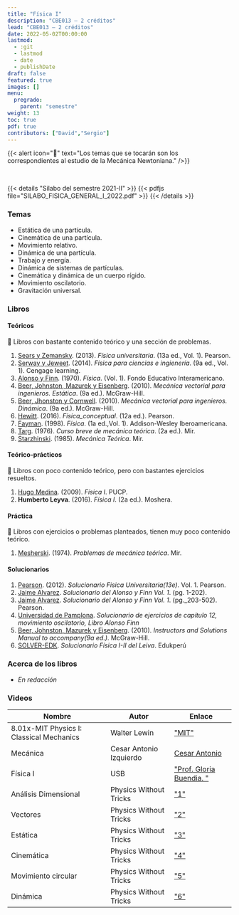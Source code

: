 ```yaml
---
title: "Física I"
description: "CBE013 — 2 créditos"
lead: "CBE013 — 2 créditos"
date: 2022-05-02T00:00:00
lastmod:
  - :git
  - lastmod
  - date
  - publishDate
draft: false
featured: true
images: []
menu:
  pregrado:
    parent: "semestre"
weight: 13
toc: true
pdf: true
contributors: ["David","Sergio"]
---
```


{{< alert icon="📌" text="Los temas que se tocarán son los correspondientes al estudio de la Mecánica Newtoniana." />}}

<br>

{{< details "Sílabo del semestre 2021-II" >}}
{{< pdfjs file="SILABO_FISICA_GENERAL_I_2022.pdf" >}}
{{< /details >}}

### Temas

- Estática de una partícula.
- Cinemática de una partícula.
- Movimiento relativo.
- Dinámica de una partícula.
- Trabajo y energía.
- Dinámica de sistemas de partículas.
- Cinemática y dinámica de un cuerpo rígido.
- Movimiento oscilatorio.
- Gravitación universal.

### Libros

#### Teóricos

🔸 Libros con bastante contenido teórico y una sección de problemas.

1. [Sears y Zemansky](https://drive.google.com/file/d/1JEhFy-xIF3U1chhclBM0dmnONwiHJY9q/view?usp=sharing). (2013). *Física universitaria*. (13a ed., Vol. 1). Pearson.
2. [Serway y Jeweet](https://drive.google.com/file/d/1kRXGXKdSE_8mrBfGFazXGblwVQgY6KuR/view?usp=sharing). (2014). *Física para ciencias e ingienería*. (9a ed., Vol. 1). Cengage learning.
3. [Alonso y Finn](https://drive.google.com/file/d/1ZX393SP2QQZWjvls7Bq0okk17ETNYqR_/view?usp=sharing). (1970). *Física*. (Vol. 1). Fondo Educativo Interamericano.
4. [Beer, Johnston, Mazurek y Eisenberg](https://drive.google.com/file/d/1c0WeL6fD4ISaQzLmZ_RKQmNIPM8zJJ2-/view?usp=sharing). (2010). *Mecánica vectorial para ingenieros. Estática*. (9a ed.). McGraw-Hill.
5. [Beer, Jhonston y Cornwell](https://drive.google.com/file/d/1YlWOlKR3Fj_7h6Q34Jyv2qm_OwCGNjzD/view?usp=sharing). (2010). *Mecánica vectorial para ingenieros. Dinámica*. (9a ed.). McGraw-Hill.
6. [Hewitt](https://drive.google.com/file/d/1ukRMKXK7_zGL4SvI4ESA3o1YHWbcGBqq/view?usp=sharing). (2016). *Física_conceptual*. (12a ed.). Pearson.
7. [Fayman](https://drive.google.com/file/d/12gFMMPcbVMV8am6Q-5kEUyGpIy-IeGCv/view?usp=sharing). (1998). *Física*. (1a ed.,Vol. 1). Addison-Wesley Iberoamericana.
8. [Targ](https://drive.google.com/file/d/1n10yw7WStpmGve3wex2Q4QW5ivA7HIJf/view?usp=sharing). (1976). *Curso breve de mecánica teórica*. (2a ed.). Mir.
9. [Starzhinski](https://drive.google.com/file/d/1ouvHaGp0dMuaZZqMXqzQXN94R7tCePBk/view?usp=sharing). (1985). *Mecánica Teórica*. Mir.

#### Teórico-prácticos

🔸 Libros con poco contenido teórico, pero con bastantes ejercicios resueltos.

1. [Hugo Medina](https://drive.google.com/file/d/1gQzL-z6YMftta-CWSCKwxO9VncHe39tH/view?usp=sharing). (2009). *Física I*. PUCP.
2. **Humberto Leyva**. (2016). *Física I*. (2a ed.). Moshera.

#### Práctica

🔸 Libros con ejercicios o problemas planteados, tienen muy poco contenido teórico.

1. [Mesherski](https://drive.google.com/file/d/1iRjjOL-ZCwweA3UmlfW8K2dR7Ke3VQlN/view?usp=sharing). (1974). *Problemas de mecánica teórica*. Mir.

#### Solucionarios

1. [Pearson](https://drive.google.com/file/d/1_UpvQgQ_yh5nkg1XeJm6ctogEoSW_i2_/view?usp=sharing). (2012). *Solucionario Fisica Universitaria(13e)*. Vol. 1. Pearson.
2. [Jaime Alvarez](https://drive.google.com/file/d/1K__9UbHiV-zK_9W0OFXNodqmPeBUPrSS/view?usp=sharing). *Solucionario del Alonso y Finn Vol. 1*. (pg. 1-202).
3. [Jaime Alvarez](https://drive.google.com/file/d/13OMQL4dTcSSHvmW9rn0o4XNA1SV9cZHE/view?usp=sharing). *Solucionario del Alonso y Finn Vol. 1*. (pg._203-502). Pearson.
4. [Universidad de Pamplona](https://drive.google.com/file/d/1vkNnUUv-CPlMVxZ89LUeNsitNztRMoSr/view?usp=sharing). *Solucionario de ejercicios de capítulo 12, movimiento oscilatorio, Libro Alonso Finn*
5. [Beer, Johnston, Mazurek y Eisenberg](https://drive.google.com/file/d/1xWCrk9weiesvlw0liBn5VZa1QVrjaZGt/view?usp=sharing). (2010). *Instructors and Solutions Manual to accompany(9a ed.)*. McGraw-Hill.
6. [SOLVER-EDK](https://drive.google.com/file/d/1yJsduv6yFb5iwXis-MBNB14J7FlCG9Zz/view?usp=sharing). *Solucionario Física I-II del Leiva*. Edukperú

### Acerca de los libros

- _En redacción_

### Videos

|Nombre|Autor|Enlace|
|------|-----|------|
|8.01x-MIT Physics I: Classical Mechanics|Walter Lewin|["MIT"](https://www.youtube.com/playlist?list=PLw3pvR_YJeRcMaubDZvkjayqDJT4Tx47A)|
|Mecánica|Cesar Antonio Izquierdo|[Cesar Antonio](https://drive.google.com/drive/folders/18B3PYI72WK3w5yEqShKKmr8hMpv4WXYy?usp=sharing)|
|Física I|USB|["Prof. Gloria Buendia. "](https://www.youtube.com/playlist?list=PLCA5AED3D38F393C5)|
|Análisis Dimensional|Physics Without Tricks|["1"](https://www.youtube.com/playlist?list=PLpuCD1rv2i4pYlOM4vOxKDySCl_iECD5C)|
|Vectores|Physics Without Tricks|["2"](https://www.youtube.com/playlist?list=PLpuCD1rv2i4osvri8kGrzxktOv8dUDeca)|
|Estática|Physics Without Tricks|["3"](https://www.youtube.com/playlist?list=PLpuCD1rv2i4olHmXAcri0phs3RaEF1lgQ)|
|Cinemática|Physics Without Tricks|["4"](https://www.youtube.com/playlist?list=PLpuCD1rv2i4qBC-anmhyOlnlyq_E4Mof5)|
|Movimiento circular|Physics Without Tricks|["5"](https://www.youtube.com/playlist?list=PLpuCD1rv2i4rmR-BUK3ku9mVocAdGFjxe)|
|Dinámica|Physics Without Tricks|["6"](https://www.youtube.com/playlist?list=PLpuCD1rv2i4qwUNbcnCx3ugMU70IrCgrp)|
